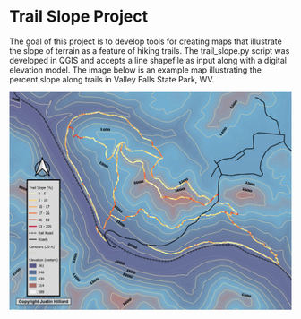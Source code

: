 # Trail Slope Project

The goal of this project is to develop tools for creating maps that illustrate the slope of terrain as a feature of hiking trails. The trail_slope.py script was developed in QGIS and accepts a line shapefile as input along with a digital elevation model.
The image below is an example map illustrating the percent slope along trails in Valley Falls State Park, WV.


![Image of map](https://github.com/jstnhllrd/trail_slope_project/blob/main/slope_example_10m_4MP.png)
